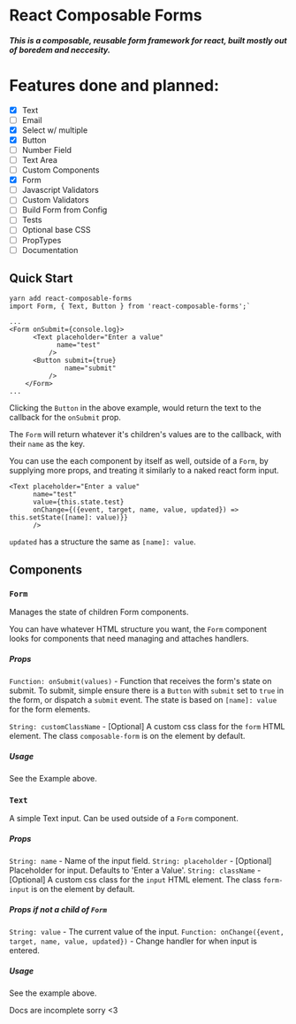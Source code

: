 React Composable Forms
=

##### This is a composable, reusable form framework for react, built mostly out of boredem and neccesity.


Features done and planned:
====

- [x] Text
- [ ] Email
- [x] Select w/ multiple
- [x] Button
- [ ] Number Field
- [ ] Text Area
- [ ] Custom Components
- [x] Form
- [ ] Javascript Validators
- [ ] Custom Validators
- [ ] Build Form from Config
- [ ] Tests
- [ ] Optional base CSS
- [ ] PropTypes
- [ ] Documentation

## Quick Start

``` ecmascript 6
yarn add react-composable-forms
import Form, { Text, Button } from 'react-composable-forms';`

...
<Form onSubmit={console.log}>
      <Text placeholder="Enter a value"
            name="test"
          />
      <Button submit={true} 
              name="submit"
          />
    </Form>
...
```

Clicking the `Button` in the above example, would return the text to the callback for the `onSubmit` prop.

The `Form` will return whatever it's children's values are to the callback, with their `name` as the key.

You can use the each component by itself as well, outside of a `Form`, by supplying more props, and treating it similarly to a naked react form input.

``` ecmascript 6
<Text placeholder="Enter a value"
      name="test"
      value={this.state.test}
      onChange={({event, target, name, value, updated}) => this.setState([name]: value)}}
      />
``` 

`updated` has a structure the same as `[name]: value`.

## Components

### `Form`

Manages the state of children Form components. 

You can have whatever HTML structure you want, the `Form` component looks for components that need managing and attaches handlers.

##### Props

`Function: onSubmit(values)` - Function that receives the form's state on submit. To submit, simple ensure there is a 
`Button` with `submit` set to `true` in the form, or dispatch a `submit` event. The state is based on `[name]: value` for the form elements.

`String: customClassName` - [Optional] A custom css class for the `form` HTML element. The class `composable-form` is on the element by default.

##### Usage

See the Example above.

### `Text`

A simple Text input. Can be used outside of a `Form` component.

##### Props

`String: name` - Name of the input field.
`String: placeholder` - [Optional] Placeholder for input. Defaults to 'Enter a Value'.
`String: className` - [Optional] A custom css class for the `input` HTML element. The class `form-input` is on the element by default.

##### Props if not a child of `Form`
`String: value` - The current value of the input.
`Function: onChange({event, target, name, value, updated})` - Change handler for when input is entered.

##### Usage

See the example above.

Docs are incomplete sorry <3

